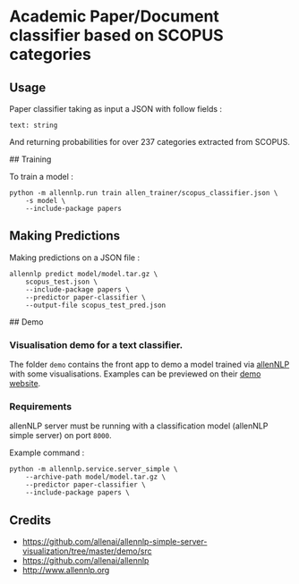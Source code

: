 # Academic Paper/Document classifier based on SCOPUS categories

## Usage
Paper classifier taking as input a JSON with follow fields :

```
text: string
```

And returning probabilities for over 237 categories extracted from SCOPUS.

## Training

To train a model :

```
python -m allennlp.run train allen_trainer/scopus_classifier.json \
    -s model \
    --include-package papers
```

## Making Predictions

Making predictions on a JSON file :

```
allennlp predict model/model.tar.gz \
    scopus_test.json \
    --include-package papers \
    --predictor paper-classifier \
    --output-file scopus_test_pred.json
```

## Demo

### Visualisation demo for a text classifier.
The folder `demo` contains the front app to demo a model trained via [allenNLP](allennlp.org) with some visualisations. Examples can be previewed on their [demo website](demo.allennlp.org/).
### Requirements

allenNLP server must be running with a classification model (allenNLP simple server) on port `8000`.

Example command :

```
python -m allennlp.service.server_simple \
    --archive-path model/model.tar.gz \
    --predictor paper-classifier \
    --include-package papers \
```

## Credits

- https://github.com/allenai/allennlp-simple-server-visualization/tree/master/demo/src
- https://github.com/allenai/allennlp
- http://www.allennlp.org
